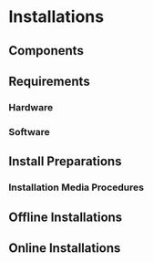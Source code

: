 # Installations
## Components

## Requirements
### Hardware
### Software

## Install Preparations
### Installation Media Procedures

## Offline Installations
## Online Installations


